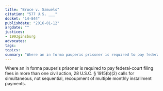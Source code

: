 ```yaml
---
title: "Bruce v. Samuels"
citation: "577 U.S. ___"
docket: "14-844"
publishdate: "2016-01-12"
argdate: ""
justices:
- 1993ginsburg
advocates:
tags:
topics:
summary: "Where an in forma pauperis prisoner is required to pay federal-court filing fees in more than one civil action, 28 U.S.C. § 1915(b)(2) calls for simultaneous, not sequential, recoupment of multiple monthly installment payments."
---
```

Where an in forma pauperis prisoner is required to pay federal-court filing fees in more than one civil action, 28 U.S.C. § 1915(b)(2) calls for simultaneous, not sequential, recoupment of multiple monthly installment payments.

